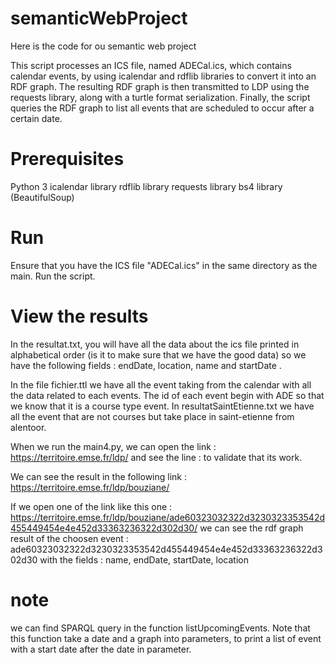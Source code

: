 # semanticWebProject
Here is the code for ou semantic web project

This script processes an ICS file, named ADECal.ics, which contains calendar events, by using icalendar and rdflib libraries to convert it into an RDF graph. The resulting RDF graph is then transmitted to LDP using the requests library, along with a turtle format serialization. Finally, the script queries the RDF graph to list all events that are scheduled to occur after a certain date.

# Prerequisites
Python 3
icalendar library
rdflib library
requests library
bs4 library (BeautifulSoup)

# Run
Ensure that you have the ICS file "ADECal.ics" in the same directory as the main.
Run the script.

# View the results
In the resultat.txt, you will have all the data about the ics file printed in alphabetical order (is it to make sure that we have the good data) so we have the following fields : endDate, location, name and startDate .

In the file fichier.ttl we have all the event taking from the calendar with all the data related to each events. The id of each event begin with ADE so that we know that it is a course type event. 
In resultatSaintEtienne.txt we have all the event that are not courses but take place in saint-etienne from alentoor.

When we run the main4.py, we can open the link : https://territoire.emse.fr/ldp/ and see the line : <member xmlns="http://www.w3.org/ns/ldp#" rdf:resource="https://territoire.emse.fr/ldp/bouziane/"/> to validate that its work. 

We can see the result in the following link : https://territoire.emse.fr/ldp/bouziane/

If we open one of the link like this one : https://territoire.emse.fr/ldp/bouziane/ade60323032322d3230323353542d455449454e4e452d33363236322d302d30/ 
we can see the rdf graph result of the choosen event : ade60323032322d3230323353542d455449454e4e452d33363236322d302d30
with the fields : name, endDate, startDate, location

# note
we can find SPARQL query in the function listUpcomingEvents.
Note that this function take a date and a graph into parameters, to print a list of event with a start date after the date in parameter.

